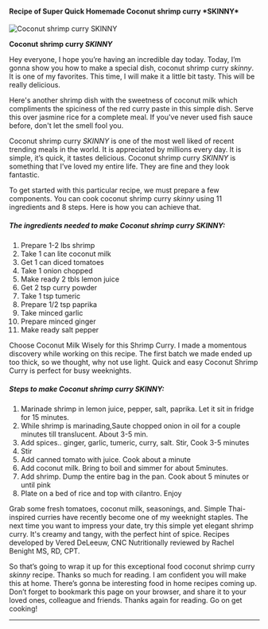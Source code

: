             

#### Recipe of Super Quick Homemade Coconut shrimp curry \*SKINNY\*

![Coconut shrimp curry <em>SKINNY</em>](https://img-global.cpcdn.com/recipes/e2f659b8ba4e9dc4/751x532cq70/coconut-shrimp-curry-skinny-recipe-main-photo.jpg)

**Coconut shrimp curry <em>SKINNY</em>**

Hey everyone, I hope you’re having an incredible day today. Today, I’m gonna show you how to make a special dish, coconut shrimp curry _skinny_. It is one of my favorites. This time, I will make it a little bit tasty. This will be really delicious.

Here's another shrimp dish with the sweetness of coconut milk which compliments the spiciness of the red curry paste in this simple dish. Serve this over jasmine rice for a complete meal. If you've never used fish sauce before, don't let the smell fool you.

Coconut shrimp curry _SKINNY_ is one of the most well liked of recent trending meals in the world. It is appreciated by millions every day. It is simple, it’s quick, it tastes delicious. Coconut shrimp curry _SKINNY_ is something that I’ve loved my entire life. They are fine and they look fantastic.

To get started with this particular recipe, we must prepare a few components. You can cook coconut shrimp curry _skinny_ using 11 ingredients and 8 steps. Here is how you can achieve that.

##### The ingredients needed to make Coconut shrimp curry _SKINNY_:

1.  Prepare 1-2 lbs shrimp
2.  Take 1 can lite coconut milk
3.  Get 1 can diced tomatoes
4.  Take 1 onion chopped
5.  Make ready 2 tbls lemon juice
6.  Get 2 tsp curry powder
7.  Take 1 tsp tumeric
8.  Prepare 1/2 tsp paprika
9.  Take minced garlic
10.  Prepare minced ginger
11.  Make ready salt pepper

Choose Coconut Milk Wisely for this Shrimp Curry. I made a momentous discovery while working on this recipe. The first batch we made ended up too thick, so we thought, why not use light. Quick and easy Coconut Shrimp Curry is perfect for busy weeknights.

##### Steps to make Coconut shrimp curry _SKINNY_:

1.  Marinade shrimp in lemon juice, pepper, salt, paprika. Let it sit in fridge for 15 minutes.
2.  While shrimp is marinading,Saute chopped onion in oil for a couple minutes till translucent. About 3-5 min.
3.  Add spices.. ginger, garlic, tumeric, curry, salt. Stir, Cook 3-5 minutes
4.  Stir
5.  Add canned tomato with juice. Cook about a minute
6.  Add coconut milk. Bring to boil and simmer for about 5minutes.
7.  Add shrimp. Dump the entire bag in the pan. Cook about 5 minutes or until pink
8.  Plate on a bed of rice and top with cilantro. Enjoy

Grab some fresh tomatoes, coconut milk, seasonings, and. Simple Thai-inspired curries have recently become one of my weeknight staples. The next time you want to impress your date, try this simple yet elegant shrimp curry. It's creamy and tangy, with the perfect hint of spice. Recipes developed by Vered DeLeeuw, CNC Nutritionally reviewed by Rachel Benight MS, RD, CPT.

So that’s going to wrap it up for this exceptional food coconut shrimp curry _skinny_ recipe. Thanks so much for reading. I am confident you will make this at home. There’s gonna be interesting food in home recipes coming up. Don’t forget to bookmark this page on your browser, and share it to your loved ones, colleague and friends. Thanks again for reading. Go on get cooking!

* * *